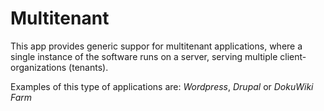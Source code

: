Multitenant
===========

This app provides generic suppor for multitenant applications, where a single instance of the software runs on a server, serving multiple client-organizations (tenants).

Examples of this type of applications are: _Wordpress_, _Drupal_ or _DokuWiki Farm_
